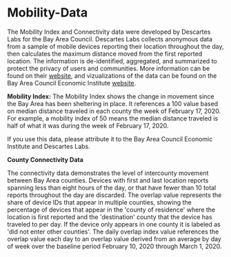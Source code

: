 # Mobility-Data
The Mobility Index and Connectivity data were developed by Descartes Labs for the Bay Area Council. Descartes Labs collects anonymous data from a sample of mobile devices reporting their location throughout the day, then calculates the maximum distance moved from the first reported location. The information is de-identified, aggregated, and summarized to protect the privacy of users and communities. More information can be found on their <a href="https://www.descarteslabs.com/mobility/">website</a>, and vizualizations of the data can be found on the Bay Area Council Economic Institute <a href="http://www.bayareaeconomy.org/how-the-bay-area-has-reacted-to-stay-at-home-orders/">website</a>. 

<strong>Mobility Index:</strong>
The Mobility Index shows the change in movement since the Bay Area has been sheltering in place. It references a 100 value based on median distance traveled in each county the week of February 17, 2020. For example, a mobility index of 50 means the median distance traveled is half of what it was during the week of February 17, 2020.

If you use this data, please attribute it to the Bay Area Council Economic Institute and Descartes Labs. 


<strong>County Connectivity Data</strong>

The connectivity data demonstrates the level of intercounty movement between Bay Area counties. Devices with first and last location reports spanning less than eight hours of the day, or that have fewer than 10 total reports throughout the day are discarded. The overlap value represents the share of device IDs that appear in multiple counties, showing the percentage of devices that appear in the 'county of residence' where the location is first reported and the 'destination' county that the device has traveled to per day. If the device only appears in one county it is labeled as 'did not enter other counties'. The daily overlap index value references the overlap value each day to an overlap value derived from an average by day of week over the baseline period February 10, 2020 through March 1, 2020. 

